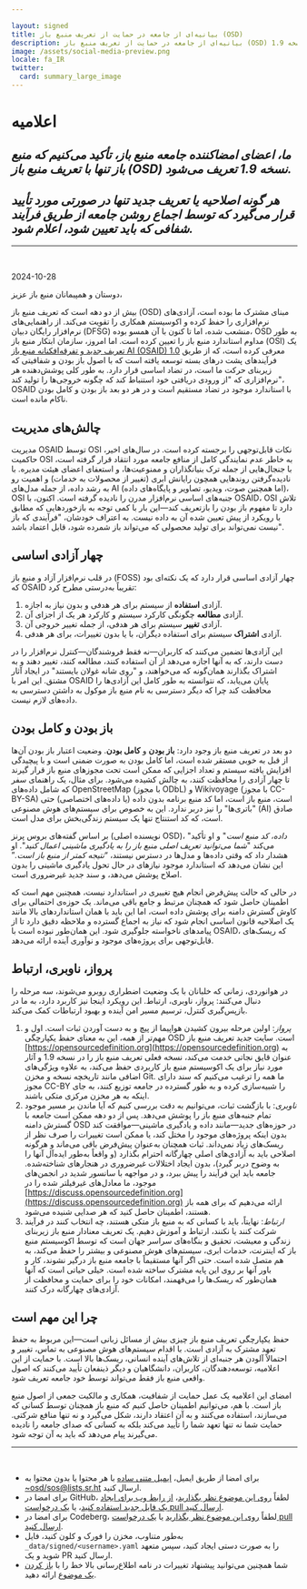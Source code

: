 ```yaml
---

layout: signed
title: بیانیه‌ای از جامعه در حمایت از تعریف منبع باز (OSD)
description: بیانیه‌ای از جامعه در حمایت از تعریف منبع باز (OSD) نسخه 1.9
image: /assets/social-media-preview.png
locale: fa_IR
twitter:
  card: summary_large_image
---
```


# **اعلامیه**

## *ما، اعضای امضاکننده جامعه منبع باز، تأکید می‌کنیم که منبع باز تنها با تعریف منبع باز (OSD) نسخه 1.9 تعریف می‌شود.*

## *هر گونه اصلاحیه یا تعریف جدید تنها در صورتی مورد تأیید قرار می‌گیرد که توسط اجماع روشن جامعه از طریق فرآیند شفافی که باید تعیین شود، اعلام شود.*

---
<br>

2024-10-28

دوستان و همپیمانان منبع باز عزیز،

بیش از دو دهه است که تعریف منبع باز (OSD) مبنای مشترک ما بوده است، آزادی‌های نرم‌افزاری را حفظ کرده و اکوسیستم همکاری را تقویت می‌کند. از راهنمایی‌های نرم‌افزار رایگان دبیان (DFSG) منشعب شده، اما تا کنون با آن همسو بوده، OSD به طور مداوم استاندارد منبع باز را تعیین کرده است. اما امروز، سازمان ابتکار منبع باز (OSI) یک [تعریف جدید و تفرقه‌افکنانه منبع باز AI (OSAID) 1.0](https://opensource.org/ai/open-source-ai-definition) معرفی کرده است، که از طریق فرآیندهای پشت درهای بسته توسعه یافته است که با اصول باز بودن و شفافیتی که زیربنای حرکت ما است، در تضاد اساسی قرار دارد. به طور کلی پوشش‌دهنده هر نرم‌افزاری که "از ورودی دریافتی خود استنباط کند که چگونه خروجی‌ها را تولید کند"، OSAID با استاندارد موجود در تضاد مستقیم است و در هر دو بعد باز بودن و کامل بودن ناکام مانده است.

## چالش‌های مدیریت

مدیریت OSAID توسط OSI نکات قابل‌توجهی را برجسته کرده است. در سال‌های اخیر، حاکمیت OSI به خاطر عدم نمایندگی کامل از منافع جامعه مورد انتقاد قرار گرفته است، با جنجال‌هایی از جمله ترک بنیانگذاران و ممنوعیت‌ها، و استعفای اعضای هیئت مدیره. با نادیده‌گرفتن روندهایی همچون رایانش ابری (تغییر از محصولات به خدمات) و اهمیت رو به رشد داده، از جمله مدل‌های AI (اما همچنین صوت، ویدیو، تصاویر و پایگاه‌های داده)، OSI جنبه‌های اساسی نرم‌افزار مدرن را نادیده گرفته است. اکنون، با OSAID، OSI تلاش دارد تا مفهوم باز بودن را بازتعریف کند—این بار با کمی توجه به بازخوردهایی که مطابق با رویکرد از پیش تعیین شده آن به داده نیست. به اعتراف خودشان، "فرآیندی که باز نیست نمی‌تواند برای تولید محصولی که می‌تواند باز شمرده شود، قابل اعتماد باشد".

## چهار آزادی اساسی

در قلب نرم‌افزار آزاد و منبع باز (FOSS) چهار آزادی اساسی قرار دارد که یک نکته‌ای بود که OSAID تقریباً به‌درستی مطرح کرد:

1. آزادی **استفاده** از سیستم برای هر هدفی و بدون نیاز به اجازه.
2. آزادی **مطالعه** چگونگی کارکرد سیستم و کارکرد هر یک از اجزای آن.
3. آزادی **تغییر** سیستم برای هر هدفی، از جمله تغییر خروجی آن.
4. آزادی **اشتراک** سیستم برای استفاده دیگران، با یا بدون تغییرات، برای هر هدفی.

این آزادی‌ها تضمین می‌کنند که کاربران—نه فقط فروشندگان—کنترل نرم‌افزار را در دست دارند، که به آنها اجازه می‌دهد از آن استفاده کنند، مطالعه کنند، تغییر دهند و به اشتراک بگذارند همان‌گونه که می‌خواهند، و "روی شانه غولان بایستند" در ایجاد آثار مشتق. این امر با OSAID پایان می‌یابد، که نتوانسته به طور کامل این آزادی‌ها را محافظت کند چرا که دیگر دسترسی به نام منبع باز موکول به داشتن دسترسی به داده‌های لازم نیست.

## باز بودن و کامل بودن

دو بعد در تعریف منبع باز وجود دارد: **باز بودن** و **کامل بودن**. وضعیت اعتبار باز بودن آن‌ها از قبل به خوبی مستقر شده است، اما کامل بودن به صورت ضمنی است و با پیچیدگی افزایش یافته سیستم و تعداد اجزایی که ممکن است تحت مجوزهای منبع باز قرار گیرند تا چهار آزادی را محافظت کنند، به چالش کشیده می‌شود. برای مثال، یک راهنمای سفر که شامل داده‌های OpenStreetMap (با مجوز ODbL) و Wikivoyage (با مجوز CC-BY-SA) است، منبع باز است، اما کد منبع برنامه بدون داده (یا داده‌های اختصاصی) حتی "باتری‌ها" را نیز دربر ندارد. این به خصوص برای سیستم‌های هوش مصنوعی (AI) صادق است، که کد استنتاج تنها یک سیستم زندگی‌بخش برای مدل است.

بر اساس گفته‌های بروس پرنز (نویسنده اصلی OSD)، "*داده، کد منبع است*" و او تأکید می‌کند "*شما می‌توانید تعریف اصلی منبع باز را به یادگیری ماشینی اعمال کنید*". او هشدار داد که وقتی داده‌ها و مدل‌ها در دسترس نیستند، “*نتیجه کمتر از منبع باز است.*” این نشان می‌دهد که استاندارد موجود نیازهای در حال تحول یادگیری ماشینی را بدون اصلاح پوشش می‌دهد، و سند جدید غیرضروری است.

در حالی که حالت پیش‌فرض انجام هیچ تغییری در استاندارد نیست، همچنین مهم است که اطمینان حاصل شود که همچنان مرتبط و جامع باقی می‌ماند. یک حوزه‌ی احتمالی برای کاوش گسترش دامنه برای پوشش داده است، اما این باید با همان استانداردهای بالا مانند یک اصلاحیه قانون اساسی انجام شود که نیاز به اجماع گسترده و ملاحظه دقیق دارد تا از پیامدهای ناخواسته جلوگیری شود. این همان‌طور نبوده است با OSAID، که ریسک‌های قابل‌توجهی برای پروژه‌های موجود و نوآوری آینده ارائه می‌دهد.

## پرواز، ناوبری، ارتباط

در هوانوردی، زمانی که خلبانان با یک وضعیت اضطراری روبرو می‌شوند، سه مرحله را دنبال می‌کنند: پرواز، ناوبری، ارتباط. این رویکرد اینجا نیز کاربرد دارد، به ما در بازپس‌گیری کنترل، ترسیم مسیر امن آینده و بهبود ارتباطات کمک می‌کند.

1.	*پرواز*: اولین مرحله بیرون کشیدن هواپیما از پیچ و به دست آوردن ثبات است. اول و مهم‌تر از همه، این به معنای حفظ یکپارچگی OSD است. سایت جدید تعریف منبع باز [https://opensourcedefinition.org](https://opensourcedefinition.org) به عنوان قایق نجاتی خدمت می‌کند، نسخه فعلی تعریف منبع باز را در نسخه 1.9 و آثار مورد نیاز برای یک اکوسیستم منبع باز کاربردی حفظ می‌کند، به علاوه ویژگی‌های اضافی مانند تاریخچه نسخه و مخزن Git. ما همه را ترغیب می‌کنیم که سند دارای مجوز CC-BY را شبیه‌سازی کرده و به طور گسترده در جامعه توزیع کنند، به جای اینکه به هر مخزن مرکزی متکی باشند.
2.	*ناوبری*: با بازگشت ثبات، می‌توانیم به دقت بررسی کنیم که آیا ماندن بر مسیر موجود تمام جنبه‌های منبع باز را پوشش می‌دهد. پس از دو دهه ممکن است جامعه با گسترش دامنه OSD در حوزه‌های جدید—مانند داده و یادگیری ماشینی—موافقت کند بدون اینکه پروژه‌های موجود را مختل کند، یا ممکن است تغییرات را صرف نظر از ریسک‌های زیاد نمی‌داند. ثبات همچنان به‌عنوان پیش‌فرض باقی می‌ماند و هرگونه اصلاحی باید به آزادی‌های اصلی چهارگانه احترام بگذارد (و واقعاً به‌طور ایده‌آل آنها را به وضوح دربر گیرد)، بدون ایجاد اختلالات غیرضروری در هنجارهای شناخته‌شده. جامعه باید این فرآیند را پیش ببرد، و در مواجهه با سانسور شدید در انجمن‌های موجود، ما معادل‌های غیرفیلتر شده را در [https://discuss.opensourcedefinition.org](https://discuss.opensourcedefinition.org) ارائه می‌دهیم که برای همه باز هستند، اطمینان حاصل کنید که هر صدایی شنیده می‌شود.
3.	*ارتباط*: نهایتاً، باید با کسانی که به منبع باز متکی هستند، چه انتخاب کنند در فرآیند شرکت کنند یا نکنند، ارتباط و آموزش دهیم. یک تعریف معنادار منبع باز زیربنای زندگی و معیشت، تحقیق و بنگاه‌های سراسر جهان است که توسط اکوسیستم منبع باز که اینترنت، خدمات ابری، سیستم‌های هوش مصنوعی و بیشتر را حفظ می‌کند، به هم متصل شده است. حتی اگر آنها مستقیماً با جامعه منبع باز درگیر نشوند، کار و باور آنها بر روی این پایه مشترک ساخته شده است. خیلی حیاتی است که آنها همان‌طور که ریسک‌ها را می‌فهمند، امکانات خود را برای حمایت و محافظت از آزادی‌های چهارگانه درک کنند.

## چرا این مهم است

حفظ یکپارچگی تعریف منبع باز چیزی بیش از مسائل زبانی است—این مربوط به حفظ تعهد مشترک به آزادی است. با اقدام سیستم‌های هوش مصنوعی به تماس، تغییر و احتمالاً آلودن هر جنبه‌ای از تلاش‌های آینده انسانی، ریسک‌ها بالا است. با حمایت از این اعلامیه، توسعه‌دهندگان، کاربران، دانشگاهیان و دیگر ذینفعان تأیید می‌کنند که اصول واقعی منبع باز فقط می‌تواند توسط خود جامعه تعریف شود.

امضای این اعلامیه یک عمل حمایت از شفافیت، همکاری و مالکیت جمعی از اصول منبع باز است. با هم، می‌توانیم اطمینان حاصل کنیم که منبع باز همچنان توسط کسانی که می‌سازند، استفاده می‌کنند و به آن اعتقاد دارند، شکل می‌گیرد و نه تنها منافع شرکتی. حمایت شما نه تنها تعهد شما را تأیید می‌کند بلکه به کسانی که صدای جامعه را نادیده می‌گیرند پیام می‌دهد که باید به آن توجه شود.

---
<br>

- برای امضا از طریق ایمیل، [ایمیل متنی ساده](https://useplaintext.email/) با هر محتوا یا بدون محتوا به [~osd/sos@lists.sr.ht](mailto:~osd/sos@lists.sr.ht) ارسال کنید.
- برای امضا در GitHub، لطفاً [روی این موضوع نظر بگذارید](https://github.com/OpenSourceDefinition/sos/issues/1)، [از رابط وب برای ایجاد یک فایل جدید استفاده کنید](https://github.com/OpenSourceDefinition/sos/new/main/_data/signed)، یا [یک درخواست pull ارسال کنید](https://github.com/OpenSourceDefinition/sos/pulls).
- برای امضا در Codeberg، لطفاً [روی این موضوع نظر بگذارید](https://codeberg.org/osd/sos/issues/1) یا [یک درخواست pull ارسال کنید](https://codeberg.org/osd/sos/pulls).
- به‌طور متناوب، مخزن را فورک و کلون کنید، فایل `_data/signed/<username>.yaml` را به صورت دستی ایجاد کنید، سپس متعهد شوید و یک PR ارسال کنید.
- شما همچنین می‌توانید پیشنهاد تغییرات در نامه اطلاع‌رسانی بالا خط را با [باز کردن یک موضوع](https://codeberg.org/osd/sos/issues) ارائه دهید.